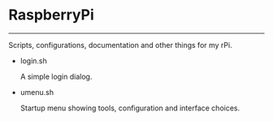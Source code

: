 # RaspberryPi
----------

Scripts, configurations, documentation and other things for my rPi.

* login.sh

	A simple login dialog.

* umenu.sh

	Startup menu showing tools, configuration and interface choices.
